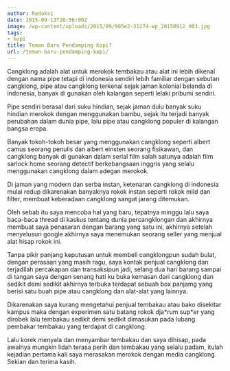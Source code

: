 ```yaml
---
author: Redaksi
date: 2015-09-13T20:56:00Z
image: /wp-content/uploads/2015/09/905e2-31274-wp_20150912_003.jpg
tags:
- kopi
title: Teman Baru Pendamping Kopi?
url: /teman-baru-pendamping-kopi/
---
```


Cangklong adalah alat untuk merokok tembakau atau alat ini lebih dikenal dengan nama pipe tetapi di indonesia sendiri lebih familiar dengan sebutan cangklong, pipe atau cangklong terkenal sejak jaman kolonial belanda di indonesia, banyak di gunakan oleh kalangan seperti lelaki pribumi sendiri.

Pipe sendiri berasal dari suku hindian, sejak jaman dulu banyak suku hindian merokok dengan menggunakan bambu, sejak itu terjadi banyak perubahan dalam dunia pipe, lalu pipe atau cangklong populer di kalangan bangsa eropa. 

Banyak tokoh-tokoh besar yang menggunakan cangklong seperti albert camus seorang penulis dan albert einsten seorang fisikawan, dan cangklong banyak di gunakan dalam serial film salah satunya adalah film sarlock home seorang detectif berkebangsaan inggris yang selalu menggunakan cangklong dalam adegan merokok.

Di jaman yang modern dan serba instan, ketenaran cangklong di indonesia mulai redup dikarenakan banyaknya rokok instan seperti rokok mild dan filter, membuat keberadaan cangklong sangat jarang ditemukan.

Oleh sebab itu saya mencoba hal yang baru, tepatnya minggu lalu saya baca-baca thread di kaskus tentang dunia percangklongan dan akhirnya membuat saya penasaran dengan barang yang satu ini, akhirnya setelah menyelusuri google akhirnya saya menemukan seorang seller yang menjual alat hisap rokok ini.

Tanpa pikir panjang keputusan untuk membeli cangklongpun sudah bulat, dengan perasaan yang masih ragu, saya kontak penjual cangklong dan terjadilah percakapan dan transaksipun jadi, selang dua hari barang sampai di tangan saya dengan senang hati ku buka kemasan dari cangklong dan sedikit demi sedikit akhirnya terbuka terdapat sebuah box panjamg yang berisi satu buah pipe atau cangklong dan alat-alat yang lainnya.

Dikarenakan saya kurang mengetahui penjual tembakau atau bako disekitar kampus maka dengan experimen satu batang rokok dja\*rum sup\*er yang dirobek lalu tembakau sedikit demi sedikit dimasukan pada lubang pembakar tembakau yang terdapat di cangklong.

Lalu korek menyala dan menyambar tembakau dan saya dihisap, pada awalnya mungkin lidah terasa perih dan tembakau yang selalu padam, itulah kejadian pertama kali saya merasakan merokok dengan media cangklong. Sekian dan terima kasih.